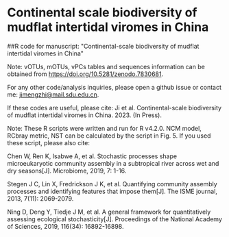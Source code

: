 # Continental scale biodiversity of mudflat intertidal viromes in China
##R code for manuscript: "Continental-scale biodiversity of mudflat intertidal viromes in China"

Note: vOTUs, mOTUs, vPCs tables and sequences information can be obtained from https://doi.org/10.5281/zenodo.7830681.

For any other code/analysis inquiries, please open a github issue or contact me: jimengzhi@mail.sdu.edu.cn.

If these codes are useful, please cite: Ji et al. Continental-scale biodiversity of mudflat intertidal viromes in China. 2023. (In Press).

Note: These R scripts were written and run for R v4.2.0. NCM model, RCbray metric, NST can be calculated by the script in Fig. 5. If you used these script, please also cite:

Chen W, Ren K, Isabwe A, et al. Stochastic processes shape microeukaryotic community assembly in a subtropical river across wet and dry seasons[J]. Microbiome, 2019, 7: 1-16.

Stegen J C, Lin X, Fredrickson J K, et al. Quantifying community assembly processes and identifying features that impose them[J]. The ISME journal, 2013, 7(11): 2069-2079.

Ning D, Deng Y, Tiedje J M, et al. A general framework for quantitatively assessing ecological stochasticity[J]. Proceedings of the National Academy of Sciences, 2019, 116(34): 16892-16898.
